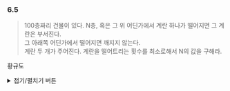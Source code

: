 ### 6.5
> 100층짜리 건물이 있다. N층, 혹은 그 위 어딘가에서 계란 하나가 떨어지면 그 계란은 부서진다.  
> 그 아래쪽 어딘가에서 떨어지면 깨지지 않는다.  
> 계란 두 개가 주어진다. 계란을 떨어트리는 횟수를 최소로해서 N의 값을 구해라. 
> 
 황규도
<details>
<summary>접기/펼치기 버튼</summary>
1, 4, 7, ... 97 100 층에서 순서대로 계란을 던집니다.
  
1. 계란이 i번째 층에서 계란을 던집니다.
  - 계란이 깨지지 않는다면 i+1번째 층에서 계란을 던집니다.
  - 계란이 깨지면, i-1 ~ i번째 층 사이에서 남은 계란을 던집니다.
 
</details>
